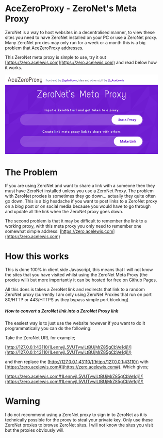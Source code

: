 # AceZeroProxy - ZeroNet's Meta Proxy

ZeroNet is a way to host websites in a decentralised manner, to view these sites you need to have ZeroNet installed on your PC or use a ZeroNet proxy. Many ZeroNet proxies may only run for a week or a month this is a big problem that AceZeroProxy addresses.

This ZeroNet meta proxy is simple to use, try it out [https://zero.acelewis.com](https://zero.acelewis.com) and read below how it works.

![AceZeroProxy](./AceZeroProxy.png)

# The Problem

If you are using ZeroNet and want to share a link with a someone then they must have ZeroNet installed unless you use a ZeroNet Proxy. The problem with ZeroNet proxies is sometimes they go down... actually they quite often go down. This is a big headache if you want to post links to a ZeroNet proxy on a blog post or on social media because you would have to go through and update all the link when the ZeroNet proxy goes down.

The second problem is that it may be difficult to remember the link to a working proxy, with this meta proxy you only need to remember one somewhat simple address: [https://zero.acelewis.com](https://zero.acelewis.com)

# How this works
This is done 100% in client side Javascript, this means that I will not know the sites that you have visited whilst using the ZeroNet Meta Proxy (the proxies will) but more importantly it can be hosted for free on Github Pages.

All this does is takes a ZeroNet link and redirects that link to a random ZeroNet proxy (currently I am only using ZeroNet Proxies that run on port 80/HTTP or 443/HTTPS as they bypass simple port blocking).

##### How to convert a ZeroNet link into a ZeroNet Proxy link

The easiest way is to just use the website however if you want to do it programmatically you can do the following:

Take the ZeroNet URL for example;

[http://127.0.0.1:43110/1LennyjL5VUTvwiLtBUjMrZ85gCbVe1dj1/](http://127.0.0.1:43110/1LennyjL5VUTvwiLtBUjMrZ85gCbVe1dj1/)

and then replace the [http://127.0.0.1:43110/](http://127.0.0.1:43110/) with [https://zero.acelewis.com#](https://zero.acelewis.com#). Which gives;

[https://zero.acelewis.com#1LennyjL5VUTvwiLtBUjMrZ85gCbVe1dj1/](https://zero.acelewis.com#1LennyjL5VUTvwiLtBUjMrZ85gCbVe1dj1/)

# Warning

I do not recommend using a ZeroNet proxy to sign in to ZeroNet as it is technically possible for the proxy to steal your private key. Only use these ZeroNet proxies to browse ZeroNet sites. I will not know the sites you visit but the proxies obviously will.
